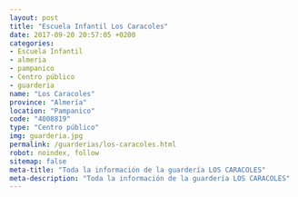 ```yaml
---
layout: post
title: "Escuela Infantil Los Caracoles"
date: 2017-09-20 20:57:05 +0200
categories:
- Escuela Infantil
- almeria
- pampanico
- Centro público
- guarderia
name: "Los Caracoles"
province: "Almería"
location: "Pampanico"
code: "4008819"
type: "Centro público"
img: guarderia.jpg
permalink: /guarderias/los-caracoles.html
robot: noindex, follow
sitemap: false
meta-title: "Toda la información de la guardería LOS CARACOLES"
meta-description: "Toda la información de la guardería LOS CARACOLES"
---
```

